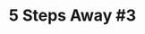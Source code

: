 ---
portfolio: five
title:  "<span>5</span> Steps Away #3"
description: "Joe and Luis make another grand attempt. Serena lands in Asheville, itching to chase down her new cryptozoology leads, and the reason for the chaos becomes clearer."
imgSrc: "../images/v3/five/5-Steps-Away-3-2400.jpg"
amzlink: "https://www.amazon.com/gp/product/B09L2KFYTY"
layout: port-v-hatch
set: five
---